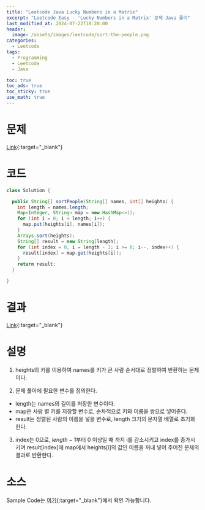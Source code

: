 ```yaml
---
title: "Leetcode Java Lucky Numbers in a Matrix"
excerpt: "Leetcode Easy - 'Lucky Numbers in a Matrix' 문제 Java 풀이"
last_modified_at: 2024-07-22T18:20:00
header:
  image: /assets/images/leetcode/sort-the-people.png
categories:
  - Leetcode
tags:
  - Programming
  - Leetcode
  - Java

toc: true
toc_ads: true
toc_sticky: true
use_math: true
---
```

# 문제
[Link](https://leetcode.com/problems/sort-the-people/){:target="_blank"}

# 코드
```java
class Solution {

  public String[] sortPeople(String[] names, int[] heights) {
    int length = names.length;
    Map<Integer, String> map = new HashMap<>();
    for (int i = 0; i < length; i++) {
      map.put(heights[i], names[i]);
    }
    Arrays.sort(heights);
    String[] result = new String[length];
    for (int index = 0, i = length - 1; i >= 0; i--, index++) {
      result[index] = map.get(heights[i]);
    }
    return result;
  }

}
```

# 결과
[Link](https://leetcode.com/problems/sort-the-people/submissions/1329324966/){:target="_blank"}

# 설명
1. heights의 키를 이용하여 names를 키가 큰 사람 순서대로 정렬하여 반환하는 문제이다.

2. 문제 풀이에 필요한 변수를 정의한다.
- length는 names의 길이를 저장한 변수이다.
- map은 사람 별 키를 저장할 변수로, 순차적으로 키와 이름을 쌍으로 넣어준다.
- result는 정렬된 사람의 이름을 넣을 변수로, length 크기의 문자열 배열로 초기화한다.

3. index는 0으로, $length - 1$부터 0 이상일 때 까지 i를 감소시키고 index를 증가시키며 result[index]에 map에서 heights[i]의 값인 이름을 꺼내 넣어 주어진 문제의 결과로 반환한다.

# 소스
Sample Code는 [여기](https://github.com/GracefulSoul/leetcode/blob/master/src/main/java/gracefulsoul/problems/LuckyNumbersInAMatrix.java){:target="_blank"}에서 확인 가능합니다.